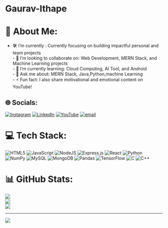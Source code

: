 # Gaurav-Ithape

# 💫 About Me:
- 🛠️ I’m currently : Currently focusing on building impactful personal and team projects<br>- 🤝 I’m looking to collaborate on: Web Development, MERN Stack, and Machine Learning projects<br>- 🌱 I’m currently learning: Cloud Computing, AI Tool, and Android<br>- 💬 Ask me about: MERN Stack, Java,Python,machine Learning<br>- ⚡ Fun fact: I also share motivational and emotional content on YouTube!<br>


## 🌐 Socials:
[![Instagram](https://img.shields.io/badge/Instagram-%23E4405F.svg?logo=Instagram&logoColor=white)](https://instagram.com/gaurav_ithape_07) [![LinkedIn](https://img.shields.io/badge/LinkedIn-%230077B5.svg?logo=linkedin&logoColor=white)](https://linkedin.com/in/GauravIthape) [![YouTube](https://img.shields.io/badge/YouTube-%23FF0000.svg?logo=YouTube&logoColor=white)](https://youtube.com/@UC7KTBaCqCAwNPKaMnAhbezg) [![email](https://img.shields.io/badge/Email-D14836?logo=gmail&logoColor=white)](mailto:gauravithape250@gmail.com) 

# 💻 Tech Stack:
![HTML5](https://img.shields.io/badge/html5-%23E34F26.svg?style=for-the-badge&logo=html5&logoColor=white) ![JavaScript](https://img.shields.io/badge/javascript-%23323330.svg?style=for-the-badge&logo=javascript&logoColor=%23F7DF1E) ![NodeJS](https://img.shields.io/badge/node.js-6DA55F?style=for-the-badge&logo=node.js&logoColor=white) ![Express.js](https://img.shields.io/badge/express.js-%23404d59.svg?style=for-the-badge&logo=express&logoColor=%2361DAFB) ![React](https://img.shields.io/badge/react-%2320232a.svg?style=for-the-badge&logo=react&logoColor=%2361DAFB) ![Python](https://img.shields.io/badge/python-3670A0?style=for-the-badge&logo=python&logoColor=ffdd54) ![NumPy](https://img.shields.io/badge/numpy-%23013243.svg?style=for-the-badge&logo=numpy&logoColor=white) ![MySQL](https://img.shields.io/badge/mysql-4479A1.svg?style=for-the-badge&logo=mysql&logoColor=white) ![MongoDB](https://img.shields.io/badge/MongoDB-%234ea94b.svg?style=for-the-badge&logo=mongodb&logoColor=white) ![Pandas](https://img.shields.io/badge/pandas-%23150458.svg?style=for-the-badge&logo=pandas&logoColor=white) ![TensorFlow](https://img.shields.io/badge/TensorFlow-%23FF6F00.svg?style=for-the-badge&logo=TensorFlow&logoColor=white) ![C](https://img.shields.io/badge/c-%2300599C.svg?style=for-the-badge&logo=c&logoColor=white) ![C++](https://img.shields.io/badge/c++-%2300599C.svg?style=for-the-badge&logo=c%2B%2B&logoColor=white)
# 📊 GitHub Stats:
![](https://github-readme-stats.vercel.app/api?username=GauravIthape&theme=calm_pink&hide_border=false&include_all_commits=false&count_private=false)<br/>
![](https://nirzak-streak-stats.vercel.app/?user=GauravIthape&theme=calm_pink&hide_border=false)<br/>
![](https://github-readme-stats.vercel.app/api/top-langs/?username=GauravIthape&theme=calm_pink&hide_border=false&include_all_commits=false&count_private=false&layout=compact)

---
[![](https://visitcount.itsvg.in/api?id=GauravIthape&icon=0&color=0)](https://visitcount.itsvg.in)

<!-- Proudly created with GPRM ( https://gprm.itsvg.in ) -->

